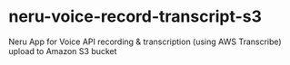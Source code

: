 # neru-voice-record-transcript-s3
Neru App for Voice API recording &amp; transcription (using AWS Transcribe) upload to Amazon S3 bucket
